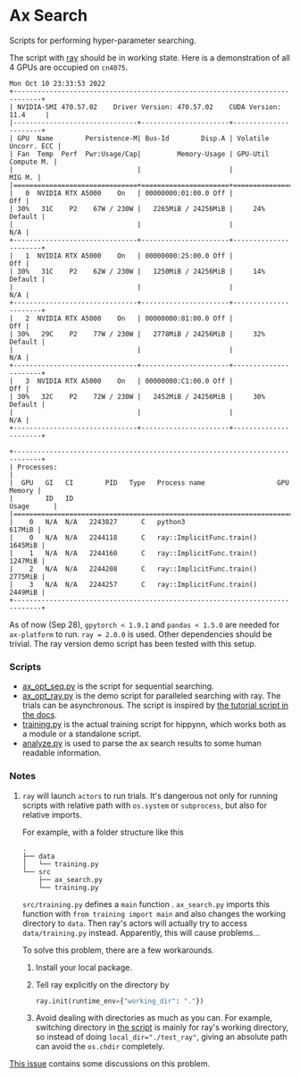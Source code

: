 # Ax Search

Scripts for performing hyper-parameter searching.

The script with [ray](https://docs.ray.io/en/latest/) should be in working
state. Here is a demonstration of all 4 GPUs are occupied on `cn4075`.

```plaintext
Mon Oct 10 23:33:53 2022
+-----------------------------------------------------------------------------+
| NVIDIA-SMI 470.57.02    Driver Version: 470.57.02    CUDA Version: 11.4     |
|-------------------------------+----------------------+----------------------+
| GPU  Name        Persistence-M| Bus-Id        Disp.A | Volatile Uncorr. ECC |
| Fan  Temp  Perf  Pwr:Usage/Cap|         Memory-Usage | GPU-Util  Compute M. |
|                               |                      |               MIG M. |
|===============================+======================+======================|
|   0  NVIDIA RTX A5000    On   | 00000000:01:00.0 Off |                  Off |
| 30%   31C    P2    67W / 230W |   2265MiB / 24256MiB |     24%      Default |
|                               |                      |                  N/A |
+-------------------------------+----------------------+----------------------+
|   1  NVIDIA RTX A5000    On   | 00000000:25:00.0 Off |                  Off |
| 30%   31C    P2    62W / 230W |   1250MiB / 24256MiB |     14%      Default |
|                               |                      |                  N/A |
+-------------------------------+----------------------+----------------------+
|   2  NVIDIA RTX A5000    On   | 00000000:81:00.0 Off |                  Off |
| 30%   29C    P2    77W / 230W |   2778MiB / 24256MiB |     32%      Default |
|                               |                      |                  N/A |
+-------------------------------+----------------------+----------------------+
|   3  NVIDIA RTX A5000    On   | 00000000:C1:00.0 Off |                  Off |
| 30%   32C    P2    72W / 230W |   2452MiB / 24256MiB |     30%      Default |
|                               |                      |                  N/A |
+-------------------------------+----------------------+----------------------+

+-----------------------------------------------------------------------------+
| Processes:                                                                  |
|  GPU   GI   CI        PID   Type   Process name                  GPU Memory |
|        ID   ID                                                   Usage      |
|=============================================================================|
|    0   N/A  N/A   2243827      C   python3                           617MiB |
|    0   N/A  N/A   2244118      C   ray::ImplicitFunc.train()        1645MiB |
|    1   N/A  N/A   2244160      C   ray::ImplicitFunc.train()        1247MiB |
|    2   N/A  N/A   2244208      C   ray::ImplicitFunc.train()        2775MiB |
|    3   N/A  N/A   2244257      C   ray::ImplicitFunc.train()        2449MiB |
+-----------------------------------------------------------------------------+
```

As of now (Sep 28), `gpytorch < 1.9.1` and `pandas < 1.5.0` are needed for
`ax-platform` to run. `ray = 2.0.0` is used. Other dependencies should be
trivial. The ray version demo script has been tested with this setup.

### Scripts

* [ax_opt_seq.py](./ax_opt_seq.py) is the script for sequential
  searching.
* [ax_opt_ray.py](./ax_opt_ray.py) is the demo script for paralleled
  searching with ray. The trials can be asynchronous. The script is inspired by
  [the tutorial script in the docs](https://ax.dev/tutorials/raytune_pytorch_cnn.html).
* [training.py](./training.py) is the actual training script for
  hippynn, which works both as a module or a standalone script.
* [analyze.py](./analyze.py) is used to parse the ax search results to
  some human readable information.

### Notes

1. `ray` will launch `actors` to run trials. It's dangerous not only for running
   scripts with relative path with `os.system` or `subprocess`, but also for
   relative imports.

   For example, with a folder structure like this

   ```plaintext
   .
   ├── data
   │   └── training.py
   └── src
       ├── ax_search.py
       └── training.py
   ```

   `src/training.py` defines a `main` function . `ax_search.py` imports this
   function with `from training import main` and also changes the working
   directory to `data`. Then ray's actors will actually try to access
   `data/training.py` instead. Apparently, this will cause problems...

   To solve this problem, there are a few workarounds.

   1. Install your local package.
   2. Tell ray explicitly on the directory by

      ```python
      ray.init(runtime_env={"working_dir": "."})
      ```

   3. Avoid dealing with directories as much as you can. For example, switching
      directory in [the script](./ax_opt_ray.py) is mainly for ray's
      working directory, so instead of doing `local_dir="./test_ray"`, giving an
      absolute path can avoid the `os.chdir` completely.

  [This issue](https://github.com/ray-project/ray/issues/4479) contains some
  discussions on this problem.
